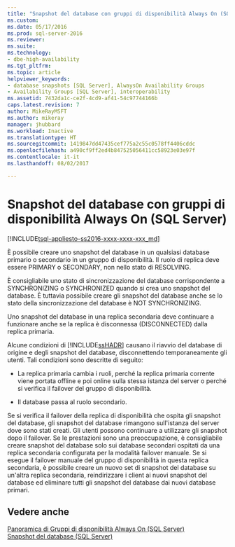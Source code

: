 ```yaml
---
title: "Snapshot del database con gruppi di disponibilità Always On (SQL Server) | Microsoft Docs"
ms.custom: 
ms.date: 05/17/2016
ms.prod: sql-server-2016
ms.reviewer: 
ms.suite: 
ms.technology:
- dbe-high-availability
ms.tgt_pltfrm: 
ms.topic: article
helpviewer_keywords:
- database snapshots [SQL Server], AlwaysOn Availability Groups
- Availability Groups [SQL Server], interoperability
ms.assetid: 7432da1c-ce2f-4cd9-af41-54c97744166b
caps.latest.revision: 7
author: MikeRayMSFT
ms.author: mikeray
manager: jhubbard
ms.workload: Inactive
ms.translationtype: HT
ms.sourcegitcommit: 1419847dd47435cef775a2c55c0578ff4406cddc
ms.openlocfilehash: a490cf9ff2ed4b847525056411cc58923e03e97f
ms.contentlocale: it-it
ms.lasthandoff: 08/02/2017

---
```

# <a name="database-snapshots-with-always-on-availability-groups-sql-server"></a>Snapshot del database con gruppi di disponibilità Always On (SQL Server)
[!INCLUDE[tsql-appliesto-ss2016-xxxx-xxxx-xxx_md](../../../includes/tsql-appliesto-ss2016-xxxx-xxxx-xxx-md.md)]

  È possibile creare uno snapshot del database in un qualsiasi database primario o secondario in un gruppo di disponibilità. Il ruolo di replica deve essere PRIMARY o SECONDARY, non nello stato di RESOLVING.  
  
 È consigliabile uno stato di sincronizzazione del database corrispondente a SYNCHRONIZING o SYNCHRONIZED quando si crea uno snapshot del database. È tuttavia possibile creare gli snapshot del database anche se lo stato della sincronizzazione del database è NOT SYNCHRONIZING.  
  
 Uno snapshot del database in una replica secondaria deve continuare a funzionare anche se la replica è disconnessa (DISCONNECTED) dalla replica primaria.  
  
 Alcune condizioni di [!INCLUDE[ssHADR](../../../includes/sshadr-md.md)] causano il riavvio del database di origine e degli snapshot del database, disconnettendo temporaneamente gli utenti. Tali condizioni sono descritte di seguito:  
  
-   La replica primaria cambia i ruoli, perché la replica primaria corrente viene portata offline e poi online sulla stessa istanza del server o perché si verifica il failover del gruppo di disponibilità.  
  
-   Il database passa al ruolo secondario.  
  
 Se si verifica il failover della replica di disponibilità che ospita gli snapshot del database, gli snapshot del database rimangono sull'istanza del server dove sono stati creati. Gli utenti possono continuare a utilizzare gli snapshot dopo il failover. Se le prestazioni sono una preoccupazione, è consigliabile creare snapshot del database solo sui database secondari ospitati da una replica secondaria configurata per la modalità failover manuale.  Se si esegue il failover manuale del gruppo di disponibilità in questa replica secondaria, è possibile creare un nuovo set di snapshot del database su un'altra replica secondaria, reindirizzare i client ai nuovi snapshot del database ed eliminare tutti gli snapshot del database dai nuovi database primari.  
  
## <a name="see-also"></a>Vedere anche  
 [Panoramica di Gruppi di disponibilità Always On &#40;SQL Server&#41;](../../../database-engine/availability-groups/windows/overview-of-always-on-availability-groups-sql-server.md)   
 [Snapshot del database &#40;SQL Server&#41;](../../../relational-databases/databases/database-snapshots-sql-server.md)  
  
  

